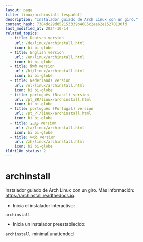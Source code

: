 ```yaml
---
layout: page
title: linux/archinstall (español)
description: "Instalador guiado de Arch Linux con un giro."
content_hash: 7384dc29d052153339b4685c2ea62e15270130fd
last_modified_at: 2024-10-14
related_topics:
  - title: Deutsch version
    url: /de/linux/archinstall.html
    icon: bi bi-globe
  - title: English version
    url: /en/linux/archinstall.html
    icon: bi bi-globe
  - title: हिन्दी version
    url: /hi/linux/archinstall.html
    icon: bi bi-globe
  - title: Nederlands version
    url: /nl/linux/archinstall.html
    icon: bi bi-globe
  - title: português (Brasil) version
    url: /pt_BR/linux/archinstall.html
    icon: bi bi-globe
  - title: português (Portugal) version
    url: /pt_PT/linux/archinstall.html
    icon: bi bi-globe
  - title: தமிழ் version
    url: /ta/linux/archinstall.html
    icon: bi bi-globe
  - title: 中文 version
    url: /zh/linux/archinstall.html
    icon: bi bi-globe
tldri18n_status: 2
---
```

# archinstall

Instalador guiado de Arch Linux con un giro.
Más información: <https://archinstall.readthedocs.io>.

- Inicia el instalador interactivo:

`archinstall`

- Inicia un instalador preestablecido:

`archinstall `<span class="tldr-var badge badge-pill bg-dark-lm bg-white-dm text-white-lm text-dark-dm font-weight-bold">minimal|unattended</span>
